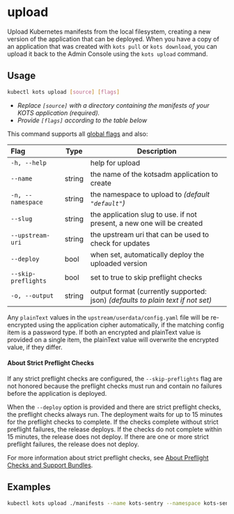 # upload

Upload Kubernetes manifests from the local filesystem, creating a new version of the application that can be deployed.
When you have a copy of an application that was created with `kots pull` or `kots download`, you can upload it back to the Admin Console using the `kots upload` command.

## Usage
```bash
kubectl kots upload [source] [flags]
```
* _Replace `[source]` with a directory containing the manifests of your KOTS application (required)._
* _Provide `[flags]` according to the table below_

This command supports all [global flags](kots-cli-global-flags) and also:


| Flag                 | Type | Description |
|:----------------------|------|-------------|
| `-h, --help`  |       |       help for upload |
| `--name`| string |          the name of the kotsadm application to create |
| `-n, --namespace`| string |     the namespace to upload to _(default `"default"`)_ |
| `--slug`| string |          the application slug to use. if not present, a new one will be created |
| `--upstream-uri`| string |  the upstream uri that can be used to check for updates |
| `--deploy`| bool |  when set, automatically deploy the uploaded version |
| `--skip-preflights`| bool |  set to true to skip preflight checks |
| `-o, --output` | string | output format (currently supported: json) _(defaults to plain text if not set)_ |


Any `plainText` values in the `upstream/userdata/config.yaml` file will be re-encrypted using the application cipher automatically, if the matching config item is a password type.
If both an encrypted and plainText value is provided on a single item, the plainText value will overwrite the encrypted value, if they differ.

#### About Strict Preflight Checks
If any strict preflight checks are configured, the `--skip-preflights` flag are not honored because the preflight checks must run and contain no failures before the application is deployed.

When the `--deploy` option is provided and there are strict preflight checks, the preflight checks always run. The deployment waits for up to 15 minutes for the preflight checks to complete. If the checks complete without strict preflight failures, the release deploys. If the checks do not complete within 15 minutes, the release does not deploy. If there are one or more strict preflight failures, the release does not deploy.

For more information about strict preflight checks, see [About Preflight Checks and Support Bundles](../vendor/preflight-support-bundle-creating#about-preflight-checks-and-support-bundles).


## Examples

```bash
kubectl kots upload ./manifests --name kots-sentry --namespace kots-sentry --slug kots-sentry --upstream-uri kots-sentry/unstable
```
